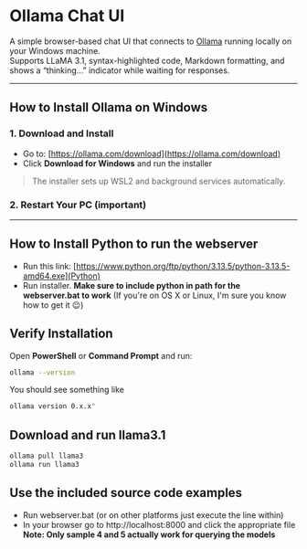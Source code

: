 # Ollama Chat UI

A simple browser-based chat UI that connects to [Ollama](https://ollama.com) running locally on your Windows machine.  
Supports LLaMA 3.1, syntax-highlighted code, Markdown formatting, and shows a “thinking...” indicator while waiting for responses.

---

## How to Install Ollama on Windows

### 1. Download and Install
- Go to: [https://ollama.com/download](https://ollama.com/download)
- Click **Download for Windows** and run the installer

> The installer sets up WSL2 and background services automatically.

### 2. Restart Your PC (important)

---

## How to Install Python to run the webserver

- Run this link: [https://www.python.org/ftp/python/3.13.5/python-3.13.5-amd64.exe](Python)
- Run installer. **Make sure to include python in path for the webserver.bat to work** 
  (If you're on OS X or Linux, I'm sure you know how to get it 😉)

## Verify Installation

Open **PowerShell** or **Command Prompt** and run:

```bash
ollama --version
```

You should see something like 
```bash
ollama version 0.x.x"
```

## Download and run llama3.1

```bash
ollama pull llama3
ollama run llama3
```

## Use the included source code examples

- Run webserver.bat (or on other platforms just execute the line within)
- In your browser go to http://localhost:8000 and click the appropriate file **Note: Only sample 4 and 5 actually work for querying the models**
